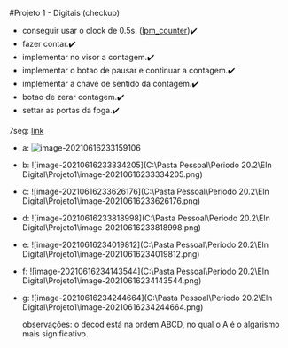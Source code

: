 #Projeto 1 - Digitais (checkup)

- conseguir usar o clock de 0.5s. ([lpm_counter](http://www.pldworld.com/_altera/html/_sw/q2help/source/mega/mega_file_lpm_counter.htm))✔️
- fazer contar.✔️
- implementar no visor a contagem.✔️
- implementar o botao de pausar e continuar a contagem.✔️
- implementar a chave de sentido da contagem.✔️
- botao de zerar contagem.✔️
- settar as portas da fpga.✔️

7seg: [link](https://www.profelectro.info/mapa-de-karnaugh-onlie-para-simplificacao-de-funcoes-booleanas-a-partir-da-tabela-da-verdade/)

* a: ![image-20210616233159106](Digital-Eletronic\Projeto1\image-20210616233159106.png)

* b: ![image-20210616233334205](C:\Pasta Pessoal\Periodo 20.2\Eln Digital\Projeto1\image-20210616233334205.png)

* c: ![image-20210616233626176](C:\Pasta Pessoal\Periodo 20.2\Eln Digital\Projeto1\image-20210616233626176.png)

* d: ![image-20210616233818998](C:\Pasta Pessoal\Periodo 20.2\Eln Digital\Projeto1\image-20210616233818998.png)

* e: ![image-20210616234019812](C:\Pasta Pessoal\Periodo 20.2\Eln Digital\Projeto1\image-20210616234019812.png)

* f: ![image-20210616234143544](C:\Pasta Pessoal\Periodo 20.2\Eln Digital\Projeto1\image-20210616234143544.png)

* g: ![image-20210616234244664](C:\Pasta Pessoal\Periodo 20.2\Eln Digital\Projeto1\image-20210616234244664.png)

  observações: o decod está na ordem ABCD, no qual o A é o algarismo mais significativo.
